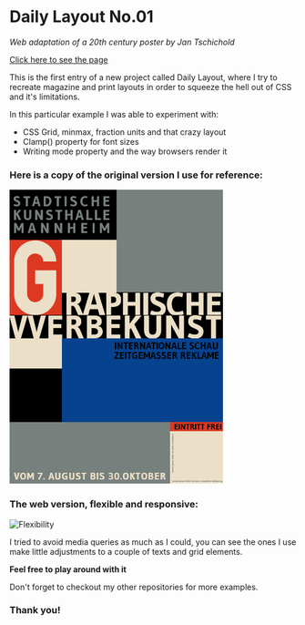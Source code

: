 # Daily Layout No.01
*Web adaptation of a 20th century poster by Jan Tschichold*

[Click here to see the page](https://tricktrap.mx/labs/daily-layout-01/)

This is the first entry of a new project called Daily Layout, where I try to recreate magazine and print layouts in order to squeeze the hell out of CSS and it's limitations.

In this particular example I was able to experiment with:

+ CSS Grid, minmax, fraction units and that crazy layout
+ Clamp\(\) property for font sizes
+ Writing mode property and the way browsers render it


### Here is a copy of the original version I use for reference:

![Original art](examples/Original.png)

### The web version, flexible and responsive:
![Flexibility](examples/labs-daily-layout-01.gif)

I tried to avoid media queries as much as I could, you can see the ones I use make little adjustments to a couple of texts and grid elements.

**Feel free to play around with it**

Don't forget to checkout my other repositories for more examples.

### Thank you!
